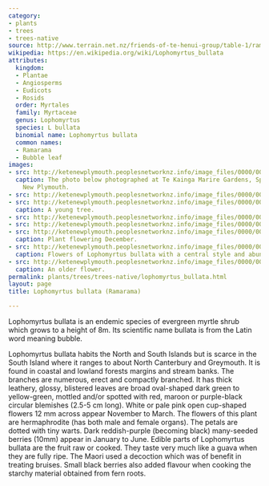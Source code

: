 ```yaml
---
category:
- plants
- trees
- trees-native
source: http://www.terrain.net.nz/friends-of-te-henui-group/table-1/ramarama-lophomyrtus-bullata.html
wikipedia: https://en.wikipedia.org/wiki/Lophomyrtus_bullata
attributes:
  kingdom:
  - Plantae
  - Angiosperms
  - Eudicots
  - Rosids
  order: Myrtales
  family: Myrtaceae
  genus: Lophomyrtus
  species: L bullata
  binomial name: Lophomyrtus bullata
  common names:
  - Ramarama
  - Bubble leaf
images:
- src: http://ketenewplymouth.peoplesnetworknz.info/image_files/0000/0003/9209/Lophomyrtus_bullata__Ramarama__Bubble_leaf.JPG
  caption: The photo below photographed at Te Kainga Marire Gardens, Spencer Place,
    New Plymouth.
- src: http://ketenewplymouth.peoplesnetworknz.info/image_files/0000/0002/7564/lophomyrtus_bullata__Ramarama-005.JPG
- src: http://ketenewplymouth.peoplesnetworknz.info/image_files/0000/0002/7549/lophomyrtus_bullata__Ramarama.JPG
  caption: A young tree.
- src: http://ketenewplymouth.peoplesnetworknz.info/image_files/0000/0005/2554/lophomyrtus_bullata__Ramarama-002.JPG
- src: http://ketenewplymouth.peoplesnetworknz.info/image_files/0000/0004/9899/Lophomyrtus_bullata__Ramarama__1_.JPG
- src: http://ketenewplymouth.peoplesnetworknz.info/image_files/0000/0009/8358/Lophomyrtus_bullata__Ramarama_.JPG
  caption: Plant flowering December.
- src: http://ketenewplymouth.peoplesnetworknz.info/image_files/0000/0005/2734/Lophomyrtus_bullata___Ramarama-001.JPG
  caption: Flowers of Lophomyrtus bullata with a central style and abundant stamens.
- src: http://ketenewplymouth.peoplesnetworknz.info/image_files/0000/0004/9904/Lophomyrtus_bullata__Ramarama.JPG
  caption: An older flower.
permalink: plants/trees/trees-native/lophomyrtus_bullata.html
layout: page
title: Lophomyrtus bullata (Ramarama)

---
```

Lophomyrtus bullata is an endemic species of evergreen myrtle shrub which grows to a height of 8m. Its scientific name bullata is from the Latin word meaning bubble.

Lophomyrtus bullata habits the North and South Islands but is scarce in the South Island where it ranges to about North Canterbury and Greymouth. It is found in coastal and lowland forests margins and stream banks.
The branches are numerous, erect and compactly branched. 
It has thick leathery, glossy, blistered leaves are broad oval-shaped dark green to yellow-green, mottled and/or spotted with red, maroon or purple-black circular blemishes (2.5-5 cm long).
White or pale pink open cup-shaped flowers 12 mm across appear November to March. The flowers of this plant are hermaphrodite (has both male and female organs). The petals are dotted with tiny warts.
Dark reddish-purple (becoming black) many-seeded berries (10mm) appear in January to June.
Edible parts of Lophomyrtus bullata are the fruit raw or cooked. They taste very much like a guava when they are fully ripe. The Maori used a decoction which was of benefit in treating bruises. Small black berries also added flavour when cooking the starchy material obtained from fern roots.
